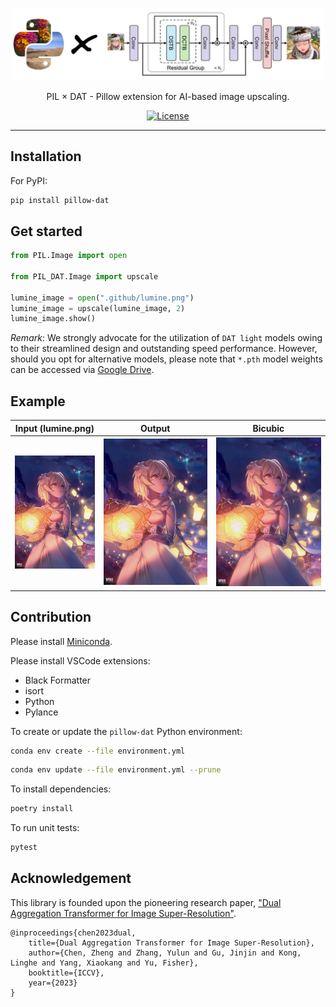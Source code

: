 <p align="center">
  <a href="https://ilovedatajjia.github.io/blog/" target="_blank">
      <img alt="iLoveData" src="https://github.com/iLoveDataJjia/pillow-dat/blob/main/.github/logo.png?raw=true" width="500" style="max-width: 100%;">
  </a>
</p>

<p align="center">
  PIL × DAT - Pillow extension for AI-based image upscaling.
</p>

<p align="center">
    <a href="https://github.com/iLoveDataJjia/pillow-dat/blob/main/LICENSE"><img src="https://img.shields.io/github/license/ilovedatajjia/pillow-dat" alt="License"></a>
</p>

---

## Installation

For PyPI:

```bash
pip install pillow-dat
```

## Get started

```python
from PIL.Image import open

from PIL_DAT.Image import upscale

lumine_image = open(".github/lumine.png")
lumine_image = upscale(lumine_image, 2)
lumine_image.show()
```

_Remark_: We strongly advocate for the utilization of `DAT light` models owing to their streamlined design and outstanding speed performance. However, should you opt for alternative models, please note that `*.pth` model weights can be accessed via [Google Drive](https://drive.google.com/drive/folders/1ro8bAZxrIEm03eE-7Lc15q9cwE3CJ-oh?usp=sharing).

## Example

|                                            Input (lumine.png)                                            |                                               Output                                                |                                                Bicubic                                                |
| :------------------------------------------------------------------------------------------------------: | :-------------------------------------------------------------------------------------------------: | :---------------------------------------------------------------------------------------------------: |
| ![Input (lumine.png)](https://github.com/iLoveDataJjia/pillow-dat/blob/main/.github/lumine.png?raw=true) | ![Output](https://github.com/iLoveDataJjia/pillow-dat/blob/main/.github/lumine_output.png?raw=true) | ![Bicubic](https://github.com/iLoveDataJjia/pillow-dat/blob/main/.github/lumine_bicubic.png?raw=true) |

## Contribution

Please install [Miniconda](https://docs.conda.io/projects/miniconda/en/latest/index.html).

Please install VSCode extensions:

- Black Formatter
- isort
- Python
- Pylance

To create or update the `pillow-dat` Python environment:

```bash
conda env create --file environment.yml
```

```bash
conda env update --file environment.yml --prune
```

To install dependencies:

```bash
poetry install
```

To run unit tests:

```bash
pytest
```

## Acknowledgement

This library is founded upon the pioneering research paper, ["Dual Aggregation Transformer for Image Super-Resolution"](https://openaccess.thecvf.com/content/ICCV2023/papers/Chen_Dual_Aggregation_Transformer_for_Image_Super-Resolution_ICCV_2023_paper.pdf).

```
@inproceedings{chen2023dual,
    title={Dual Aggregation Transformer for Image Super-Resolution},
    author={Chen, Zheng and Zhang, Yulun and Gu, Jinjin and Kong, Linghe and Yang, Xiaokang and Yu, Fisher},
    booktitle={ICCV},
    year={2023}
}
```
